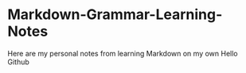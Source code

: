 # Markdown-Grammar-Learning-Notes
Here are my personal notes from learning Markdown on my own
Hello Github

